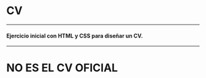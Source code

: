 # CV
------------------------------------------------------

#### Ejercicio inicial con HTML y CSS para diseñar un CV. 

---
# NO ES EL CV OFICIAL

